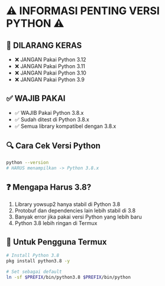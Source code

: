 # ⚠️ INFORMASI PENTING VERSI PYTHON ⚠️

## 🚫 DILARANG KERAS
- ❌ JANGAN Pakai Python 3.12
- ❌ JANGAN Pakai Python 3.11
- ❌ JANGAN Pakai Python 3.10
- ❌ JANGAN Pakai Python 3.9

## ✅ WAJIB PAKAI
- ✅ WAJIB Pakai Python 3.8.x
- ✅ Sudah ditest di Python 3.8.x
- ✅ Semua library kompatibel dengan 3.8.x

## 🔍 Cara Cek Versi Python
```bash
python --version
# HARUS menampilkan -> Python 3.8.x
```

## ❓ Mengapa Harus 3.8?
1. Library yowsup2 hanya stabil di Python 3.8
2. Protobuf dan dependencies lain lebih stabil di 3.8
3. Banyak error jika pakai versi Python yang lebih baru
4. Python 3.8 lebih ringan di Termux

## 📱 Untuk Pengguna Termux
```bash
# Install Python 3.8
pkg install python3.8 -y

# Set sebagai default
ln -sf $PREFIX/bin/python3.8 $PREFIX/bin/python
```
